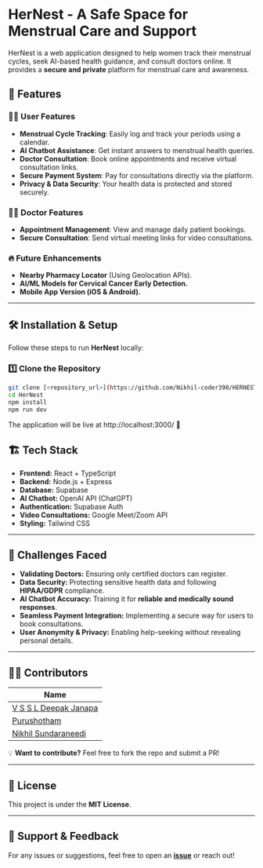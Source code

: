 # HerNest - A Safe Space for Menstrual Care and Support  

HerNest is a web application designed to help women track their menstrual cycles, seek AI-based health guidance, and consult doctors online. It provides a **secure and private** platform for menstrual care and awareness.  

## 🚀 Features  

### 👩‍💻 User Features  
- **Menstrual Cycle Tracking**: Easily log and track your periods using a calendar.  
- **AI Chatbot Assistance**: Get instant answers to menstrual health queries.  
- **Doctor Consultation**: Book online appointments and receive virtual consultation links.  
- **Secure Payment System**: Pay for consultations directly via the platform.  
- **Privacy & Data Security**: Your health data is protected and stored securely.  

### 👨‍⚕️ Doctor Features  
- **Appointment Management**: View and manage daily patient bookings.  
- **Secure Consultation**: Send virtual meeting links for video consultations.  

### 🔥 Future Enhancements  
- **Nearby Pharmacy Locator** (Using Geolocation APIs).  
- **AI/ML Models for Cervical Cancer Early Detection.**  
- **Mobile App Version (iOS & Android).**  

---

## 🛠️ Installation & Setup  

Follow these steps to run **HerNest** locally:  

### 1️⃣ Clone the Repository  
```sh
git clone [<repository_url>](https://github.com/Nikhil-coder390/HERNEST.git)
cd HerNest
npm install
npm run dev
```
The application will be live at http://localhost:3000/ 🚀

## 🏗️ Tech Stack  

- **Frontend:** React + TypeScript  
- **Backend:** Node.js + Express  
- **Database:** Supabase  
- **AI Chatbot:** OpenAI API (ChatGPT)  
- **Authentication:** Supabase Auth  
- **Video Consultations:** Google Meet/Zoom API  
- **Styling:** Tailwind CSS  

---

## 🛑 Challenges Faced  

- **Validating Doctors:** Ensuring only certified doctors can register.  
- **Data Security:** Protecting sensitive health data and following **HIPAA/GDPR** compliance.  
- **AI Chatbot Accuracy:** Training it for **reliable and medically sound responses**.  
- **Seamless Payment Integration:** Implementing a secure way for users to book consultations.  
- **User Anonymity & Privacy:** Enabling help-seeking without revealing personal details.  

---

## 👨‍💻 Contributors  

| Name |
|------|
| [V S S L Deepak Janapa](https://github.com/your-github-profile) |
| [Purushotham](https://github.com/contributor2) |
| [Nikhil Sundaraneedi](https://github.com/contributor3) |

💡 **Want to contribute?** Feel free to fork the repo and submit a PR!  

---

## 📜 License  

This project is under the **MIT License**.  

---

## 🤝 Support & Feedback  

For any issues or suggestions, feel free to open an **[issue](https://github.com/your-repo/issues)** or reach out!  
